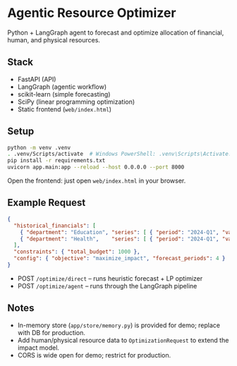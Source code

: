 # Agentic Resource Optimizer

Python + LangGraph agent to forecast and optimize allocation of financial, human, and physical resources.

## Stack
- FastAPI (API)
- LangGraph (agentic workflow)
- scikit-learn (simple forecasting)
- SciPy (linear programming optimization)
- Static frontend (`web/index.html`)

## Setup
```bash
python -m venv .venv
. .venv/Scripts/activate  # Windows PowerShell: .venv\Scripts\Activate.ps1
pip install -r requirements.txt
uvicorn app.main:app --reload --host 0.0.0.0 --port 8000
```

Open the frontend: just open `web/index.html` in your browser.

## Example Request
```json
{
  "historical_financials": [
    { "department": "Education", "series": [ { "period": "2024-Q1", "value": 100 }, { "period": "2024-Q2", "value": 120 }, { "period": "2024-Q3", "value": 140 } ] },
    { "department": "Health",    "series": [ { "period": "2024-Q1", "value": 90 },  { "period": "2024-Q2", "value": 95 },  { "period": "2024-Q3", "value": 110 } ] }
  ],
  "constraints": { "total_budget": 1000 },
  "config": { "objective": "maximize_impact", "forecast_periods": 4 }
}
```

- POST `/optimize/direct` – runs heuristic forecast + LP optimizer
- POST `/optimize/agent` – runs through the LangGraph pipeline

## Notes
- In-memory store (`app/store/memory.py`) is provided for demo; replace with DB for production.
- Add human/physical resource data to `OptimizationRequest` to extend the impact model.
- CORS is wide open for demo; restrict for production.












